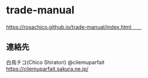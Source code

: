 # trade-manual
https://rosachico.github.io/trade-manual/index.html　　

## 連絡先
白鳥チコ(Chico Shiratori)
@cliemuparfait  
https://cliemuparfait.sakura.ne.jp/
